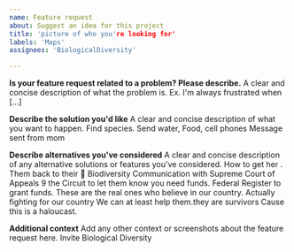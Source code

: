 ```yaml
---
name: Feature request
about: Suggest an idea for this project
title: 'picture of who you're looking for'
labels: 'Maps'
assignees: 'BiologicalDiversity'

---
```


**Is your feature request related to a problem? Please describe.**
A clear and concise description of what the problem is. Ex. I'm always frustrated when [...]

**Describe the solution you'd like**
A clear and concise description of what you want to happen.
Find species.
Send water, Food, cell phones
Message sent from mom

**Describe alternatives you've considered**
A clear and concise description of any alternative solutions or features you've considered.
How to get her . Them back to their 🏡
Biodiversity 
Communication with Supreme Court of Appeals 9 the Circuit to let them know you need funds.
Federal Register to grant funds.
These are the real ones who believe in our country.
Actually fighting for our country 
We can at least help them.they are survivors
Cause this is a haloucast.


**Additional context**
Add any other context or screenshots about the feature request here.
Invite Biological Diversity
